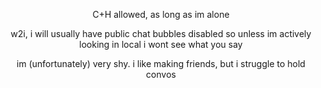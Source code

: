 <p align="center">

<p align="center">C+H allowed, as long as im alone
<p align="center">w2i, i will usually have public chat bubbles disabled so unless im actively looking in local i wont see what you say
<p align="center">im (unfortunately) very shy. i like making friends, but i struggle to hold convos
